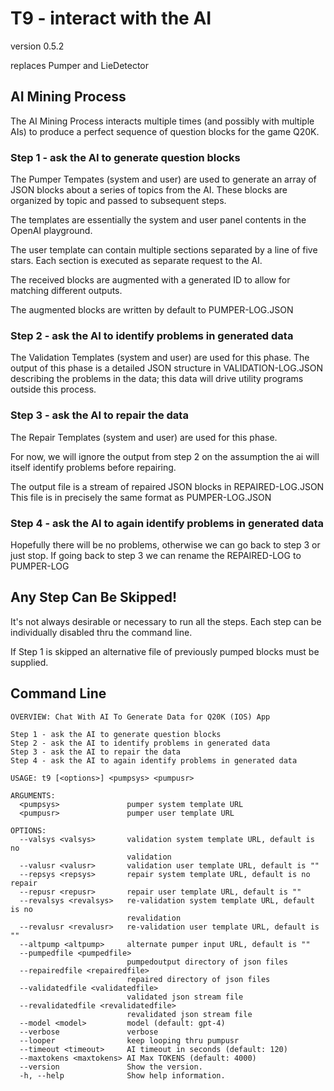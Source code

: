 #  T9 - interact with the AI

version  0.5.2

replaces Pumper and LieDetector

## AI Mining Process

The AI Mining Process interacts multiple times (and possibly with multiple AIs) to produce a perfect sequence of question blocks for the game Q20K.

### Step 1 - ask the AI to generate question blocks

The Pumper Tempates (system and user) are used to generate an array of JSON blocks about a series of topics from the AI. These blocks are organized by topic and passed to subsequent steps. 

The templates are essentially the system and user panel contents in the OpenAI playground.

The user template can contain multiple sections separated by a line of five stars. Each section is executed as separate request to the AI.

The received blocks are augmented with a generated ID to allow for matching different outputs. 

The augmented blocks are written by default to PUMPER-LOG.JSON

### Step 2 - ask the AI to identify problems in generated data

The Validation Templates (system and user) are used for this phase. The output of this phase is a detailed JSON structure in VALIDATION-LOG.JSON describing the problems in the data; this data will drive utility programs outside this process.

### Step 3 - ask the AI to repair the data

The Repair Templates (system and user) are used for this phase.

For now, we will ignore the output from step 2 on the assumption the ai will itself identify  problems before repairing.

The output file is a stream of repaired JSON blocks in REPAIRED-LOG.JSON 
This file is in precisely the same format as PUMPER-LOG.JSON

### Step 4 - ask the AI to again identify problems in generated data

Hopefully there will be no problems, otherwise we can go back to step 3 or just stop. If going back to step 3 we can rename the REPAIRED-LOG to PUMPER-LOG

## Any Step Can Be Skipped!

It's not always desirable or necessary to run all the steps. Each step can be individually disabled thru the command line.

If Step 1 is skipped an alternative file of previously pumped blocks must be supplied.


## Command Line 
```
OVERVIEW: Chat With AI To Generate Data for Q20K (IOS) App

Step 1 - ask the AI to generate question blocks
Step 2 - ask the AI to identify problems in generated data
Step 3 - ask the AI to repair the data
Step 4 - ask the AI to again identify problems in generated data

USAGE: t9 [<options>] <pumpsys> <pumpusr>

ARGUMENTS:
  <pumpsys>               pumper system template URL
  <pumpusr>               pumper user template URL

OPTIONS:
  --valsys <valsys>       validation system template URL, default is no
                          validation
  --valusr <valusr>       validation user template URL, default is ""
  --repsys <repsys>       repair system template URL, default is no repair
  --repusr <repusr>       repair user template URL, default is ""
  --revalsys <revalsys>   re-validation system template URL, default is no
                          revalidation
  --revalusr <revalusr>   re-validation user template URL, default is ""
  --altpump <altpump>     alternate pumper input URL, default is ""
  --pumpedfile <pumpedfile>
                          pumpedoutput directory of json files
  --repairedfile <repairedfile>
                          repaired directory of json files
  --validatedfile <validatedfile>
                          validated json stream file
  --revalidatedfile <revalidatedfile>
                          revalidated json stream file
  --model <model>         model (default: gpt-4)
  --verbose               verbose
  --looper                keep looping thru pumpusr
  --timeout <timeout>     AI timeout in seconds (default: 120)
  --maxtokens <maxtokens> AI Max TOKENS (default: 4000)
  --version               Show the version.
  -h, --help              Show help information.
  ```
